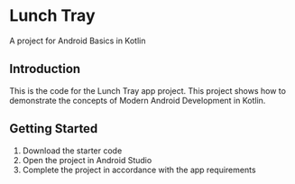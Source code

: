 Lunch Tray 
==================================

A project for Android Basics in Kotlin

Introduction
------------

This is the code for the Lunch Tray app project. This project shows how to
demonstrate the concepts of Modern Android Development in Kotlin.

Getting Started
---------------

1. Download the starter code
2. Open the project in Android Studio
3. Complete the project in accordance with the app requirements


